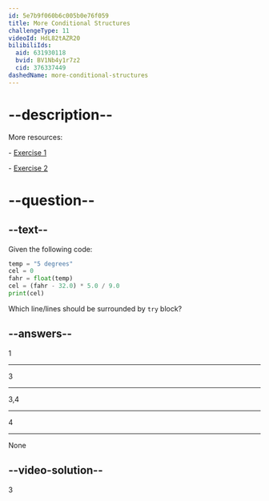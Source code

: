 ```yaml
---
id: 5e7b9f060b6c005b0e76f059
title: More Conditional Structures
challengeType: 11
videoId: HdL82tAZR20
bilibiliIds:
  aid: 631930118
  bvid: BV1Nb4y1r7z2
  cid: 376337449
dashedName: more-conditional-structures
---
```


# --description--

More resources:

\- <a href="https://www.youtube.com/watch?v=crLerB4ZxMI" target="_blank" rel="noopener noreferrer nofollow">Exercise 1</a>

\- <a href="https://www.youtube.com/watch?v=KJN3-7HH6yk" target="_blank" rel="noopener noreferrer nofollow">Exercise 2</a>

# --question--

## --text--

Given the following code:

```python
temp = "5 degrees"
cel = 0
fahr = float(temp)
cel = (fahr - 32.0) * 5.0 / 9.0
print(cel)
```

Which line/lines should be surrounded by `try` block?

## --answers--

1

---

3

---

3,4

---

4

---

None

## --video-solution--

3

